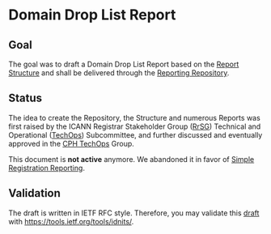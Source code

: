 Domain Drop List Report
=================

## Goal
The goal was to draft a Domain Drop List Report based on the [Report Structure] and shall be delivered through the [Reporting Repository].

## Status
The idea to create the Repository, the Structure and numerous Reports was first raised by the ICANN Registrar Stakeholder Group ([RrSG]) Technical and Operational ([TechOps]) Subcommittee, and further discussed and eventually approved in the [CPH TechOps] Group.

This document is **not active** anymore. We abandoned it in favor of [Simple Registration Reporting].

## Validation
The draft is written in IETF RFC style. Therefore, you may validate this [draft] with https://tools.ietf.org/tools/idnits/.

[RrSG]: https://rrsg.org/
[TechOps]: https://rrsg.org/working-groups/
[CPH TechOps]: https://bestpractice.domains
[Reporting Repository]: https://github.com/seitsu/reporting-repository
[Report Structure]: https://github.com/seitsu/report-structure
[draft]: /draft-sattler-domain-drop-list-report.txt
[Simple Registration Reporting]: https://datatracker.ietf.org/doc/draft-ietf-regext-simple-registration-reporting/
